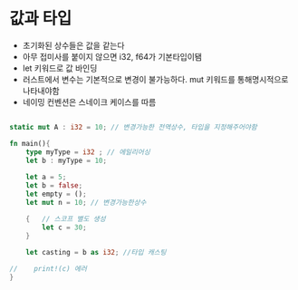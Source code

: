 
# 값과 타입

- 초기화된 상수들은 값을 같는다
- 아무 접미사를 붙이지 않으면 i32, f64가 기본타입이됌
- let 키워드로 값 바인딩
- 러스트에서 변수는 기본적으로 변경이 불가능하다. mut 키워드를 통해명시적으로 나타내야함
- 네이밍 컨벤션은 스네이크 케이스를 따름



```rust

static mut A : i32 = 10; // 변경가능한 전역상수, 타입을 지정해주어야함

fn main(){
    type myType = i32 ; // 에일리어싱
    let b : myType = 10;
    
    let a = 5;
    let b = false;
    let empty = ();
    let mut n = 10; // 변경가능한상수

    {   // 스코프 별도 생성
        let c = 30;
    }
    
    let casting = b as i32; //타입 캐스팅

//    print!(c) 에러
}

```
